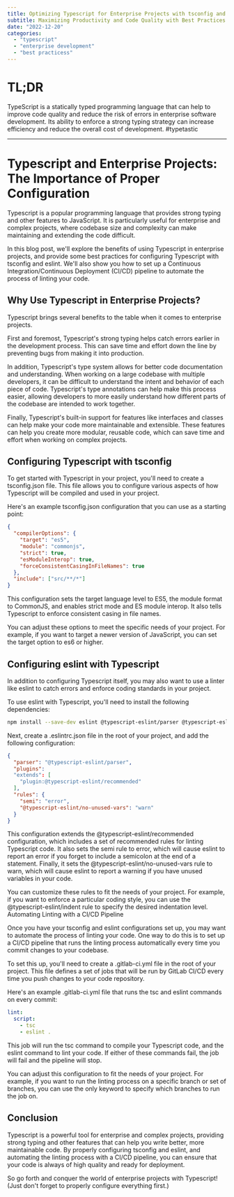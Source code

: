 ```yaml
---
title: Optimizing Typescript for Enterprise Projects with tsconfig and eslint
subtitle: Maximizing Productivity and Code Quality with Best Practices for Configuration
date: "2022-12-20"
categories: 
  - "typescript"
  - "enterprise development"
  - "best practicess"
---
```



# TL;DR
TypeScript is a statically typed programming language that can help to improve code quality and reduce the risk of errors in enterprise software development. Its ability to enforce a strong typing strategy can increase efficiency and reduce the overall cost of development. #typetastic

---

# Typescript and Enterprise Projects: The Importance of Proper Configuration

Typescript is a popular programming language that provides strong typing and other features to JavaScript. It is particularly useful for enterprise and complex projects, where codebase size and complexity can make maintaining and extending the code difficult.

In this blog post, we'll explore the benefits of using Typescript in enterprise projects, and provide some best practices for configuring Typescript with tsconfig and eslint. We'll also show you how to set up a Continuous Integration/Continuous Deployment (CI/CD) pipeline to automate the process of linting your code.

## Why Use Typescript in Enterprise Projects?

Typescript brings several benefits to the table when it comes to enterprise projects.

First and foremost, Typescript's strong typing helps catch errors earlier in the development process. This can save time and effort down the line by preventing bugs from making it into production.

In addition, Typescript's type system allows for better code documentation and understanding. When working on a large codebase with multiple developers, it can be difficult to understand the intent and behavior of each piece of code. Typescript's type annotations can help make this process easier, allowing developers to more easily understand how different parts of the codebase are intended to work together.

Finally, Typescript's built-in support for features like interfaces and classes can help make your code more maintainable and extensible. These features can help you create more modular, reusable code, which can save time and effort when working on complex projects.

## Configuring Typescript with tsconfig

To get started with Typescript in your project, you'll need to create a tsconfig.json file. This file allows you to configure various aspects of how Typescript will be compiled and used in your project.

Here's an example tsconfig.json configuration that you can use as a starting point:

```json
{
  "compilerOptions": {
    "target": "es5",
    "module": "commonjs",
    "strict": true,
    "esModuleInterop": true,
    "forceConsistentCasingInFileNames": true
  },
  "include": ["src/**/*"]
}
```

This configuration sets the target language level to ES5, the module format to CommonJS, and enables strict mode and ES module interop. It also tells Typescript to enforce consistent casing in file names.

You can adjust these options to meet the specific needs of your project. For example, if you want to target a newer version of JavaScript, you can set the target option to es6 or higher.

## Configuring eslint with Typescript

In addition to configuring Typescript itself, you may also want to use a linter like eslint to catch errors and enforce coding standards in your project.

To use eslint with Typescript, you'll need to install the following dependencies:

```bash
npm install --save-dev eslint @typescript-eslint/parser @typescript-eslint/eslint-plugin
```

Next, create a .eslintrc.json file in the root of your project, and add the following configuration:

```json
{
  "parser": "@typescript-eslint/parser",
  "plugins":
  "extends": [
    "plugin:@typescript-eslint/recommended"
  ],
  "rules": {
    "semi": "error",
    "@typescript-eslint/no-unused-vars": "warn"
  }
}
```

This configuration extends the @typescript-eslint/recommended configuration, which includes a set of recommended rules for linting Typescript code. It also sets the semi rule to error, which will cause eslint to report an error if you forget to include a semicolon at the end of a statement. Finally, it sets the @typescript-eslint/no-unused-vars rule to warn, which will cause eslint to report a warning if you have unused variables in your code.

You can customize these rules to fit the needs of your project. For example, if you want to enforce a particular coding style, you can use the @typescript-eslint/indent rule to specify the desired indentation level.
Automating Linting with a CI/CD Pipeline

Once you have your tsconfig and eslint configurations set up, you may want to automate the process of linting your code. One way to do this is to set up a CI/CD pipeline that runs the linting process automatically every time you commit changes to your codebase.

To set this up, you'll need to create a .gitlab-ci.yml file in the root of your project. This file defines a set of jobs that will be run by GitLab CI/CD every time you push changes to your code repository.

Here's an example .gitlab-ci.yml file that runs the tsc and eslint commands on every commit:

```yaml
lint:
  script:
    - tsc
    - eslint .
```

This job will run the tsc command to compile your Typescript code, and the eslint command to lint your code. If either of these commands fail, the job will fail and the pipeline will stop.

You can adjust this configuration to fit the needs of your project. For example, if you want to run the linting process on a specific branch or set of branches, you can use the only keyword to specify which branches to run the job on.

## Conclusion

Typescript is a powerful tool for enterprise and complex projects, providing strong typing and other features that can help you write better, more maintainable code. By properly configuring tsconfig and eslint, and automating the linting process with a CI/CD pipeline, you can ensure that your code is always of high quality and ready for deployment.

So go forth and conquer the world of enterprise projects with Typescript! (Just don't forget to properly configure everything first.)